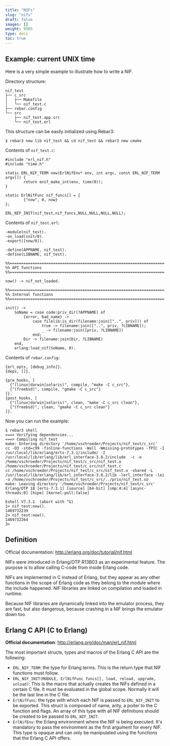 ```yaml
---
title: "NIFs"
slug: "nifs"
draft: false
images: []
weight: 9985
type: docs
toc: true
---
```


## Example: current UNIX time
Here is a very simple example to illustrate how to write a NIF.

Directory structure:

    nif_test
    ├── c_src
    │   ├── Makefile
    │   └── nif_test.c
    ├── rebar.config
    └── src
        ├── nif_test.app.src
        └── nif_test.erl

This structure can be easily initialized using Rebar3:

    $ rebar3 new lib nif_test && cd nif_test && rebar3 new cmake

Contents of `nif_test.c`:

    #include "erl_nif.h"
    #include "time.h"
    
    static ERL_NIF_TERM now(ErlNifEnv* env, int argc, const ERL_NIF_TERM argv[]) {
            return enif_make_int(env, time(0));
    }
    
    static ErlNifFunc nif_funcs[] = {
            {"now", 0, now}
    };
    
    ERL_NIF_INIT(nif_test,nif_funcs,NULL,NULL,NULL,NULL);

Contents of `nif_test.erl`:

    -module(nif_test).
    -on_load(init/0).
    -export([now/0]).
    
    -define(APPNAME, nif_test).
    -define(LIBNAME, nif_test).
    
    %%====================================================================
    %% API functions
    %%====================================================================

    now() -> nif_not_loaded.
    
    %%====================================================================
    %% Internal functions
    %%====================================================================
    
    init() ->
        SoName = case code:priv_dir(?APPNAME) of
            {error, bad_name} ->
                case filelib:is_dir(filename:join(["..", priv])) of
                    true -> filename:join(["..", priv, ?LIBNAME]);
                    _ -> filename:join([priv, ?LIBNAME])
                end;
            Dir -> filename:join(Dir, ?LIBNAME)
        end,
        erlang:load_nif(SoName, 0).
    
Contents of `rebar.config`:

    {erl_opts, [debug_info]}.
    {deps, []}.
    
    {pre_hooks, [
      {"(linux|darwin|solaris)", compile, "make -C c_src"},
      {"(freebsd)", compile, "gmake -C c_src"}
    ]}.
    {post_hooks, [
      {"(linux|darwin|solaris)", clean, "make -C c_src clean"},
      {"(freebsd)", clean, "gmake -C c_src clean"}
    ]}.

Now you can run the example:

    $ rebar3 shell                                                                                                                                        
    ===> Verifying dependencies...
    ===> Compiling nif_test
    make: Entering directory '/home/vschroeder/Projects/nif_test/c_src'
    cc -O3 -std=c99 -finline-functions -Wall -Wmissing-prototypes -fPIC -I /usr/local/lib/erlang/erts-7.3.1/include/ -I /usr/local/lib/erlang/lib/erl_interface-3.8.2/include  -c -o /home/vschroeder/Projects/nif_test/c_src/nif_test.o /home/vschroeder/Projects/nif_test/c_src/nif_test.c
    cc /home/vschroeder/Projects/nif_test/c_src/nif_test.o -shared -L /usr/local/lib/erlang/lib/erl_interface-3.8.2/lib -lerl_interface -lei -o /home/vschroeder/Projects/nif_test/c_src/../priv/nif_test.so
    make: Leaving directory '/home/vschroeder/Projects/nif_test/c_src'
    Erlang/OTP 18 [erts-7.3.1] [source] [64-bit] [smp:4:4] [async-threads:0] [hipe] [kernel-poll:false]
    
    Eshell V7.3.1  (abort with ^G)
    1> nif_test:now().
    1469732239
    2> nif_test:now().
    1469732264
    3> 

## Definition
Official documentation: http://erlang.org/doc/tutorial/nif.html

NIFs were introduced in Erlang/OTP R13B03 as an experimental feature. The purpose is to allow calling C-code from inside Erlang code.

NIFs are implemented in C instead of Erlang, but they appear as any other functions in the scope of Erlang code as they belong to the module where the include happened. NIF libraries are linked on compilation and loaded in runtime.

Because NIF libraries are dynamically linked into the emulator process, they are fast, but also dangerous, because crashing in a NIF brings the emulator down too.

## Erlang C API (C to Erlang)
**Official documentation**: http://erlang.org/doc/man/erl_nif.html

The most important structs, types and macros of the Erlang C API are the following:

- `ERL_NIF_TERM`: the type for Erlang terms. This is the return type that NIF functions must follow.
- `ERL_NIF_INIT(MODULE, ErlNifFunc funcs[], load, reload, upgrade, unload)`: This is the macro that actually creates the NIFs defined in a certain C file. It must be evaluated in the global scope. Normally it will be the last line in the C file.
- `ErlNifFunc`: the type with which each NIF is passed to `ERL_NIF_INIT` to be exported. This struct is composed of name, arity, a poiter to the C function and flags. An array of this type with all NIF definitions should be created to be passed to `ERL_NIF_INIT`.
- `ErlNifEnv`: the Erlang environment where the NIF is being executed. It's mandatory to pass the environment as the first argument for every NIF. This type is opaque and can only be manipulated using the functions that the Erlang C API offers.

